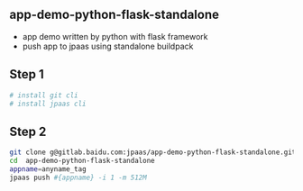 ## app-demo-python-flask-standalone
*	app demo written by python with flask framework
* push app to jpaas using standalone buildpack

## Step 1
```bash
# install git cli
# install jpaas cli
```

## Step 2

```bash
git clone g@gitlab.baidu.com:jpaas/app-demo-python-flask-standalone.git
cd  app-demo-python-flask-standalone
appname=anyname_tag
jpaas push #{appname} -i 1 -m 512M
```


